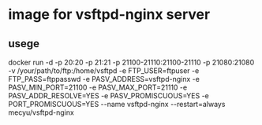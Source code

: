 # image for vsftpd-nginx server

## usege

docker run -d -p 20:20 -p 21:21 -p 21100-21110:21100-21110 -p 21080:21080 -v /your/path/to/ftp:/home/vsftpd -e FTP_USER=ftpuser -e FTP_PASS=ftppasswd -e PASV_ADDRESS=vsftpd-nginx -e PASV_MIN_PORT=21100 -e PASV_MAX_PORT=21110 -e PASV_ADDR_RESOLVE=YES -e PASV_PROMISCUOUS=YES -e PORT_PROMISCUOUS=YES --name vsftpd-nginx --restart=always mecyu/vsftpd-nginx
